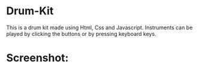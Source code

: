 # Drum-Kit
This is a drum kit made using Html, Css and Javascript. Instruments can be played by clicking the buttons or by pressing keyboard keys.

# Screenshot:
